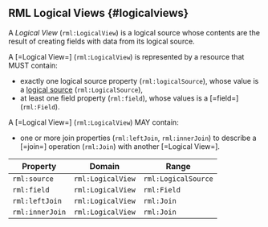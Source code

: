 ## RML Logical Views {#logicalviews}


A <dfn>Logical View</dfn> (`rml:LogicalView`) is a logical source whose contents are the result of creating fields with data from its logical source.

A [=Logical View=] (`rml:LogicalView`) is represented by a resource that MUST contain:
- exactly one logical source property (`rml:logicalSource`), whose value is a [logical source](https://kg-construct.github.io/rml-io/spec/docs/#source-vocabulary) (`rml:LogicalSource`),
- at least one field property (`rml:field`), whose values is a [=field=] (`rml:Field`).

A [=Logical View=] (`rml:LogicalView`) MAY contain:
- one or more join properties (`rml:leftJoin`, `rml:innerJoin`) to describe a [=join=] operation (`rml:Join`) with another [=Logical View=].


| Property        | Domain             | Range               |
|-----------------|--------------------|---------------------|
| `rml:source`    | `rml:LogicalView`  | `rml:LogicalSource` |
| `rml:field`     | `rml:LogicalView`  | `rml:Field`         |
| `rml:leftJoin`  | `rml:LogicalView`  | `rml:Join`          |
| `rml:innerJoin` | `rml:LogicalView`  | `rml:Join`          |
